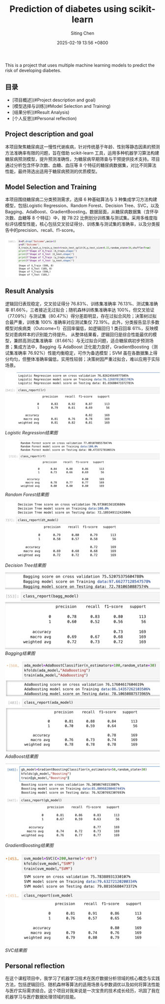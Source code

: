 ﻿---
layout: post
title: Prediction of diabetes using scikit-learn
author: Siting Chen
tags:
- machine learning
- scikit-learn
- diabetes prediction
date: 2025-02-19 13:56 +0800
last_modified_at: 2025-03-10 11:08:25 +0800
---

This is a project that uses multiple machine learning models to predict the risk of developing diabetes.

## 目录

- [项目概述](#Project description and goal)
- [模型选择与训练](#Model Selection and Training)
- [结果分析](#Result Analysis)
- [个人反思](#Personal reflection)

## Project description and goal

本项目聚焦糖尿病这一慢性代谢疾病，针对传统基于年龄、性别等静态因素的预测方法准确率有限的问题，旨在借助 scikit-learn 工具，运用多种机器学习算法构建糖尿病预测模型，提升预测准确性，为糖尿病早期筛查与干预提供技术支持。项目通过分析包含怀孕次数、血糖、血压等 8 个特征的糖尿病数据集，对比不同算法性能，最终筛选出适用于糖尿病预测的优质模型。

## Model Selection and Training

本项目围绕糖尿病二分类预测需求，选择 6 种基础算法与 3 种集成学习方法构建模型，包括Logistic Regression、Random Forest、Decision Tree、SVC，以及 Bagging、AdaBoost、GradientBoosting。数据层面，从糖尿病数据集（含怀孕次数、血糖等 8 个特征）中，按 78:22 比例划分训练集与测试集。采用多维度指标评估模型性能，核心包括交叉验证得分、训练集与测试集的准确率，以及分类报告中的precision、recall、f1-score。

![糖尿病预测模型架构图](/images/diabetes-model-architecture.png)

## Result Analysis

逻辑回归表现稳定，交叉验证得分 76.83%、训练集准确率 76.13%、测试集准确率 81.66%，三者接近无过拟合；随机森林训练集准确率达 100%，但交叉验证（77.09%）与测试集（80.47%）得分差距明显，存在过拟合风险；决策树过拟合最严重，训练集 100% 准确率对应测试集仅 72.19%。此外，分类报告显示多数模型对疾病类（Outcome=1）召回率偏低，如逻辑回归 1 类召回率 61%，反映模型对患病样本的识别能力待提升。
从整体结果看，逻辑回归是综合性能最优的模型，兼顾高测试集准确率（81.66%）与无过拟合问题，适合糖尿病初步预测场景；集成方法中，Bagging 与 AdaBoost 泛化能力良好，GradientBoosting（测试集准确率 76.92%）性能均衡稳定，可作为备选模型；SVM 虽在各数据集上得分均匀，但整体准确率偏低，实用性较弱；决策树因严重过拟合，难以应用于实际场景。

![Logistic Regression结果图](/images/model-result-2.png)
*Logistic Regression结果图*

![Random Forest结果图](/images/model-result-3.png)
*Random Forest结果图*

![Decision Tree结果图](/images/model-result-4.png)
*Decision Tree结果图*

![Bagging结果图](/images/model-result-5.png)
*Bagging结果图*

![AdaBoost结果图](/images/model-result-6.png)
*AdaBoost结果图*

![GradientBoosting结果图](/images/model-result-7.png)
*GradientBoosting结果图*

![SVC结果图](/images/model-result-8.png)
*SVC结果图*

## Personal reflection

在这个课程项目中，我学习了机器学习技术在医疗数据分析领域的核心概念与实践方法，包括逻辑回归、随机森林等算法的适用场景与参数调优以及如何将算法性能与医疗实际需求结合。这个项目对我来说是一次宝贵的技术成长经历，巩固了我在机器学习与医疗数据处理领域的技能。

